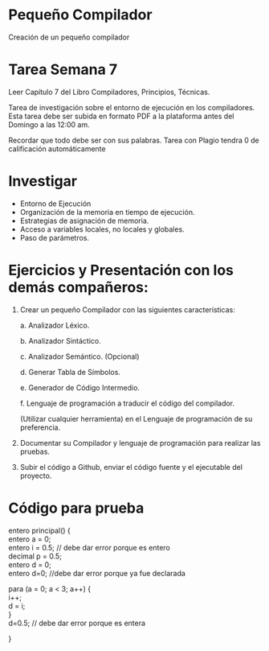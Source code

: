 # Pequeño Compilador
Creación de un pequeño compilador


# Tarea Semana 7
Leer Capítulo 7 del Libro Compiladores, Principios, Técnicas.

Tarea de investigación sobre el entorno de ejecución en los compiladores. Esta tarea debe ser subida en formato PDF a la plataforma antes del Domingo a las 12:00 am.  

Recordar que todo debe ser con sus palabras. Tarea con Plagio tendra 0 de calificación automáticamente

# Investigar
- Entorno de Ejecución
- Organización de la memoria en tiempo de ejecución.
- Estrategias de asignación de memoria.
- Acceso a variables locales, no locales y globales.
- Paso de parámetros.



# Ejercicios y Presentación con los demás compañeros:
1)    Crear un pequeño Compilador con las siguientes características:

      a.    Analizador Léxico.

      b.    Analizador Sintáctico.

      c.    Analizador Semántico. (Opcional)

      d.    Generar Tabla de Símbolos.

      e.    Generador de Código Intermedio.

      f.     Lenguaje de programación a traducir el código del compilador.

      (Utilizar cualquier herramienta) en el Lenguaje de programación de su preferencia.

2)    Documentar su Compilador y lenguaje de programación para realizar las pruebas.

3)    Subir el código a Github, enviar el código fuente y el ejecutable del proyecto.


# Código para prueba
entero principal() {  
  entero a = 0;  
  entero i = 0.5; // debe dar error porque es entero  
  decimal p = 0.5;  
  entero d = 0;  
  entero d=0; //debe dar error porque ya fue declarada  
  
  para (a = 0; a < 3; a++) {  
    i++;  
    d = i;  
  }  
  d=0.5; // debe dar error porque es entera  
  
}  
